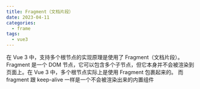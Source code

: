 ```yaml
---
title: Fragment（文档片段）
date: 2023-04-11
categories:
  - frame
tags:
  - vue3
---
```


在 Vue 3 中，支持多个根节点的实现原理是使用了 Fragment（文档片段）。
Fragment 是一个 DOM 节点，它可以包含多个子节点，但它本身并不会被渲染到页面上。在 Vue 3 中，多个根节点实际上是使用 Fragment 包裹起来的。
而 fragment 跟 keep-alive 一样是一个不会被渲染出来的内置组件